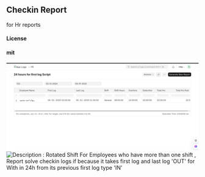 ## Checkin Report

for Hr reports

#### License

#### mit
![Rotated Shift](checkin_report/images/rotated_shift.png)
![Description : Rotated Shift For Employees who have more than one shift , Report solve checkin logs if because it takes first log and last log 'OUT' for With in 24h from its previous first log type 'IN'](images/rotated_shift.png)


